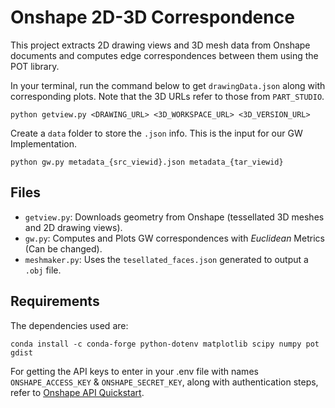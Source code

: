 # Onshape 2D-3D Correspondence

This project extracts 2D drawing views and 3D mesh data from Onshape documents and computes edge correspondences between them using the POT library.

In your terminal, run the command below to get `drawingData.json` along with corresponding plots. Note that the 3D URLs refer to those from `PART_STUDIO`.

```python getview.py <DRAWING_URL> <3D_WORKSPACE_URL> <3D_VERSION_URL>```

Create a `data` folder to store the `.json` info. This is the input for our GW Implementation.

```python gw.py metadata_{src_viewid}.json metadata_{tar_viewid}```

## Files

- `getview.py`: Downloads geometry from Onshape (tessellated 3D meshes and 2D drawing views).
- `gw.py`: Computes and Plots GW correspondences with *Euclidean* Metrics (Can be changed).
- `meshmaker.py`: Uses the `tesellated_faces.json` generated to output a `.obj` file.

## Requirements

The dependencies used are:

```
conda install -c conda-forge python-dotenv matplotlib scipy numpy pot gdist
```

For getting the API keys to enter in your .env file with names `ONSHAPE_ACCESS_KEY` & `ONSHAPE_SECRET_KEY`, 
along with authentication steps, refer to [Onshape API Quickstart](https://onshape-public.github.io/docs/api-intro/quickstart/).
